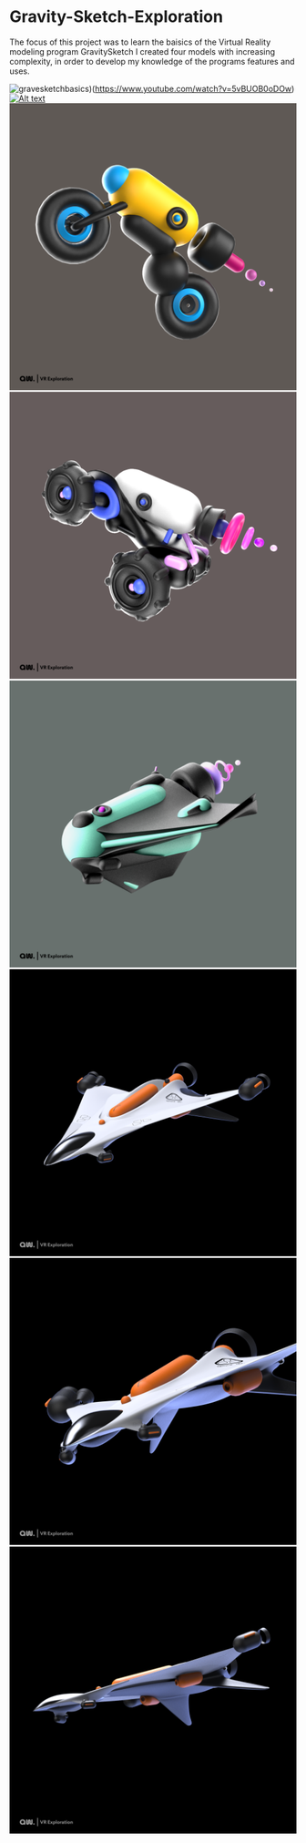 # Gravity-Sketch-Exploration

The focus of this project was to learn the baisics of the Virtual Reality modeling program GravitySketch
I created four models with increasing complexity, in order to develop my knowledge of the programs features and uses.

![gravesketchbasics](https://img.youtube.com/vi/5vBUOB0oDOw/0.jpg))(https://www.youtube.com/watch?v=5vBUOB0oDOw)
[![Alt text](https://img.youtube.com/vi/VID/0.jpg)](https://www.youtube.com/watch?v=VID)
![bike](https://github.com/asweeks/Gravity-Sketch-Exploration/blob/master/bikeFInal.png)
![bike](https://github.com/asweeks/Gravity-Sketch-Exploration/blob/master/buggyFinal.png)
![bike](https://github.com/asweeks/Gravity-Sketch-Exploration/blob/master/shipFinal.png)
![bike](https://github.com/asweeks/Gravity-Sketch-Exploration/blob/master/shipMain.png)
![bike](https://github.com/asweeks/Gravity-Sketch-Exploration/blob/master/closeupship.png)
![bike](https://github.com/asweeks/Gravity-Sketch-Exploration/blob/master/shipUnder.png)
